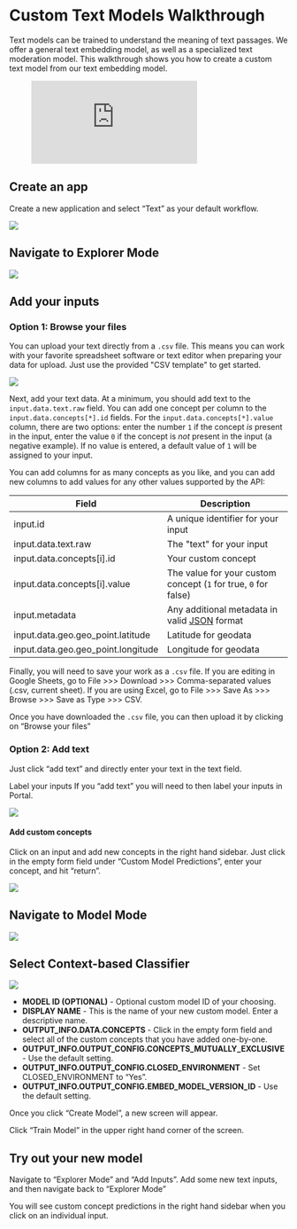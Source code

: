 # Custom Text Models Walkthrough

Text models can be trained to understand the meaning of text passages. We offer a general text embedding model, as well as a specialized text moderation model. This walkthrough shows you how to create a custom text model from our text embedding model.

<figure class="video_container">
  <iframe src="https://youtu.be/-blQVbccAF0" frameborder="0" allowfullscreen="true"> </iframe>
</figure>

## Create an app

Create a new application and select “Text” as your default workflow.

![](../../images/create_text.jpg)

## Navigate to Explorer Mode

![](../../images/nav-to-explorer.jpg)

## Add your inputs

### Option 1: Browse your files

You can upload your text directly from a `.csv` file. This means you can work with your favorite spreadsheet software or text editor when preparing your data for upload. Just use the provided "CSV template" to get started.

![](../../images/csv_template.jpg)

Next, add your text data. At a minimum, you should add text to the `input.data.text.raw` field. You can add one concept per column to the `input.data.concepts[*].id` fields. For the `input.data.concepts[*].value` column, there are two options: enter the number `1` if the concept *is* present in the input, enter the value `0` if the concept is *not* present in the input (a negative example). If no value is entered, a default value of `1` will be assigned to your input.

You can add columns for as many concepts as you like, and you can add new columns to add values for any other values supported by the API:

|Field     |Description                                                 |
|-----------|--------------------------------------------------------|
|input.id | A unique identifier for your input|
|input.data.text.raw | The "text" for your input |
|input.data.concepts[i].id| Your custom concept |
|input.data.concepts[i].value | The value for your custom concept (`1` for true, `0` for false)|
|input.metadata| Any additional metadata in valid [JSON](https://www.json.org/json-en.html) format |
|input.data.geo.geo_point.latitude| Latitude for geodata |
|input.data.geo.geo_point.longitude | Longitude for geodata |

Finally, you will need to save your work as a `.csv` file. If you are editing in Google Sheets, go to File >>> Download >>> Comma-separated values (.csv, current sheet). If you are using Excel, go to File >>> Save As >>> Browse >>> Save as Type >>> CSV.

Once you have downloaded the `.csv` file, you can then upload it by clicking on “Browse your files”


### Option 2: Add text
Just click “add text” and directly enter your text in the text field.

Label your inputs
If you “add text” you will need to then label your inputs in Portal.

![](../../images/browse_explorer.jpg)

#### Add custom concepts
Click on an input and add new concepts in the right hand sidebar. Just click in the empty form field under “Custom Model Predictions”, enter your concept, and hit “return”.

![](../../images/label_concept.jpg)

## Navigate to Model Mode

![](../../images/model_mode.jpg)

## Select Context-based Classifier

![](../../images/sci_phil_context.jpg)

* **MODEL ID (OPTIONAL)** - Optional custom model ID of your choosing.
* **DISPLAY NAME** - This is the name of your new custom model. Enter a descriptive name.
* **OUTPUT_INFO.DATA.CONCEPTS** - Click in the empty form field and select all of the custom concepts that you have added one-by-one.
* **OUTPUT_INFO.OUTPUT_CONFIG.CONCEPTS_MUTUALLY_EXCLUSIVE** - Use the default setting.
* **OUTPUT_INFO.OUTPUT_CONFIG.CLOSED_ENVIRONMENT** - Set CLOSED_ENVIRONMENT to “Yes”.
* **OUTPUT_INFO.OUTPUT_CONFIG.EMBED_MODEL_VERSION_ID** - Use the default setting.

Once you click “Create Model”, a new screen will appear.

Click “Train Model” in the upper right hand corner of the screen.

## Try out your new model
Navigate to “Explorer Mode” and “Add Inputs”. Add some new text inputs, and then navigate back to “Explorer Mode”

You will see custom concept predictions in the right hand sidebar when you click on an individual input.
